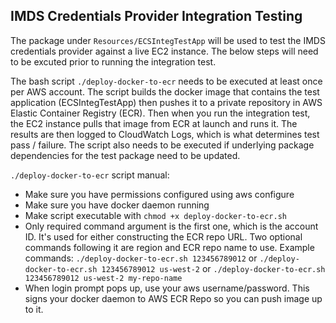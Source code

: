 ## IMDS Credentials Provider Integration Testing

The package under `Resources/ECSIntegTestApp` will be used to test the IMDS credentials provider against a live EC2 instance. The below steps will need to be excuted prior to running the integration test.

The bash script `./deploy-docker-to-ecr` needs to be executed at least once per AWS account. The script builds the docker image that contains the test application (ECSIntegTestApp) then pushes it to a private repository in AWS Elastic Container Registry (ECR). Then when you run the integration test, the EC2 instance pulls that image from ECR at launch and runs it. The results are then logged to CloudWatch Logs, which is what determines test pass / failure. 
The script also needs to be executed if underlying package dependencies for the test package need to be updated.

`./deploy-docker-to-ecr` script manual:
- Make sure you have permissions configured using aws configure
- Make sure you have docker daemon running
- Make script executable with `chmod +x deploy-docker-to-ecr.sh`
- Only required command argument is the first one, which is the account ID. It's used for either constructing the ECR repo URL. Two optional commands following it are region and ECR repo name to use. Example commands: `./deploy-docker-to-ecr.sh 123456789012` or `./deploy-docker-to-ecr.sh 123456789012 us-west-2` or `./deploy-docker-to-ecr.sh 123456789012 us-west-2 my-repo-name`
- When login prompt pops up, use your aws username/password. This signs your docker daemon to AWS ECR Repo so you can push image up to it.

